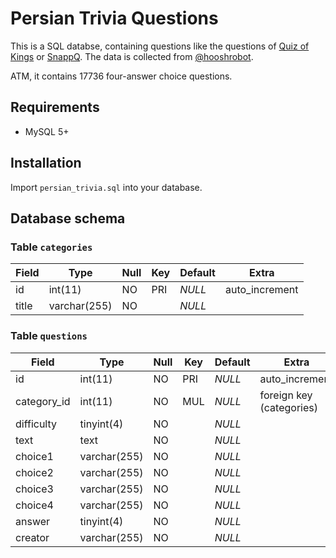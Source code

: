 # Persian Trivia Questions

This is a SQL databse, containing questions like the questions of [Quiz of Kings](https://quizofkings.com/) or [SnappQ](https://snappq.com/). The data is collected from [@hooshrobot](https://t.me/hooshrobot).

ATM, it contains 17736 four-answer choice questions.

## Requirements

+ MySQL 5+

## Installation

Import `persian_trivia.sql` into your database.

## Database schema

### Table `categories`

| Field | Type         | Null | Key | Default | Extra          |
|-------|--------------|------|-----|---------|----------------|
| id    | int(11)      | NO   | PRI | *NULL*  | auto_increment |
| title | varchar(255) | NO   |     | *NULL*  |                |

### Table `questions`

| Field       | Type         | Null | Key | Default | Extra                    |
|-------------|--------------|------|-----|---------|--------------------------|
| id          | int(11)      | NO   | PRI | *NULL*  | auto_increment           |
| category_id | int(11)      | NO   | MUL | *NULL*  | foreign key (categories) |
| difficulty  | tinyint(4)   | NO   |     | *NULL*  |                          |
| text        | text         | NO   |     | *NULL*  |                          |
| choice1     | varchar(255) | NO   |     | *NULL*  |                          |
| choice2     | varchar(255) | NO   |     | *NULL*  |                          |
| choice3     | varchar(255) | NO   |     | *NULL*  |                          |
| choice4     | varchar(255) | NO   |     | *NULL*  |                          |
| answer      | tinyint(4)   | NO   |     | *NULL*  |                          |
| creator     | varchar(255) | NO   |     | *NULL*  |                          |

